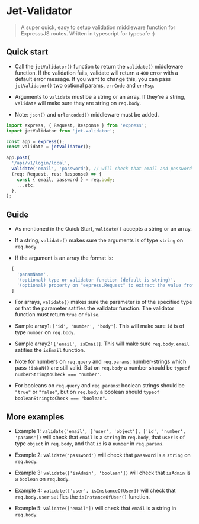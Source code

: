 # Jet-Validator

> A super quick, easy to setup validation middleware function for ExpresssJS routes.
> Written in typescript for typesafe :)


## Quick start

- Call the `jetValidator()` function to return the `validate()` middleware function. 
If the validation fails, validate will return a `400` error with a default error message.
If you want to change this, you can pass `jetValidator()` two optional params, `errCode` 
and `errMsg`.

- Arguments to `validate` must be a string or an array. If they're a string, `validate`
will make sure they are string on `req.body`.

- Note: `json()` and `urlencoded()` middleware must be added.

```typescript
import express, { Request, Response } from 'express';
import jetValidator from 'jet-validator';

const app = express();
const validate = jetValidator();

app.post(
  '/api/v1/login/local',
  validate('email', 'password'), // will check that email and password are strings on req.body
  (req: Request, res: Response) => {
    const { email, password } = req.body;
    ...etc,
  },
);
```


## Guide

- As mentioned in the Quick Start, `validate()` accepts a string or an array. 

- If a string, `validate()` makes sure the arguments is of type `string` on `req.body`.

- If the argument is an array the format is:
```javascript
  [
    'paramName',
    '(optional) type or validator function (default is string)', 
    '(optional) property on "express.Request" to extract the value from (default is .body')
  ]
```

- For arrays, `validate()` makes sure the parameter is of the specified type or that 
the parameter satifies the validator function. The validator function must return `true` 
or `false`.

- Sample array1: `['id', 'number', 'body']`. This will make sure `id` is of type `number` on `req.body`.
- Sample array2: `['email', isEmail]`. This will make sure `req.body.email` satifies the `isEmail` function.

- Note for numbers on `req.query` and `req.params`: number-strings which pass `!isNaN()` are still valid. 
But on `req.body` a number should be `typeof numberStringtoCheck === "number"`.

- For booleans on `req.query` and `req.params`: boolean strings should be `"true"` or `"false"`,
but on `req.body` a boolean should  `typeof booleanStringtoCheck === "boolean"`.


## More examples

- Example 1: `validate('email', ['user', 'object'], ['id', 'number', 'params'])` will 
check that `email` is a `string` in `req.body`, that `user` is of type `object` in `req.body`, 
and that `id` is a `number` in `req.params`.

- Example 2: `validate('password')` will check that `password` is a `string` on `req.body`.

- Example 3: `validate(['isAdmin', 'boolean'])` will check that `isAdmin` is a `boolean` on `req.body`.

- Example 4: `validate(['user', isInstanceOfUser])` will check that `req.body.user` satifies the 
  `isInstanceOfUser()` function.

- Example 5: `validate(['email'])` will check that `email` is a string in `req.body`.
